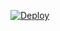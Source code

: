 [![Deploy](https://www.herokucdn.com/deploy/button.svg)](https://heroku.com/deploy?template=https://github.com/Das-Kun/Kaguya-San/)
